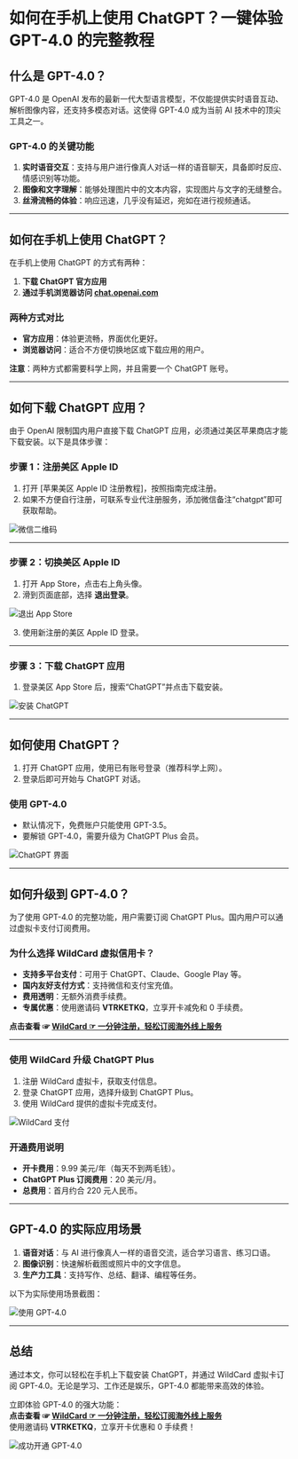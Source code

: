 # 如何在手机上使用 ChatGPT？一键体验 GPT-4.0 的完整教程

## 什么是 GPT-4.0？

GPT-4.0 是 OpenAI 发布的最新一代大型语言模型，不仅能提供实时语音互动、解析图像内容，还支持多模态对话。这使得 GPT-4.0 成为当前 AI 技术中的顶尖工具之一。

### GPT-4.0 的关键功能

1. **实时语音交互**：支持与用户进行像真人对话一样的语音聊天，具备即时反应、情感识别等功能。
2. **图像和文字理解**：能够处理图片中的文本内容，实现图片与文字的无缝整合。
3. **丝滑流畅的体验**：响应迅速，几乎没有延迟，宛如在进行视频通话。

---

## 如何在手机上使用 ChatGPT？

在手机上使用 ChatGPT 的方式有两种：

1. **下载 ChatGPT 官方应用**  
2. **通过手机浏览器访问 [chat.openai.com](https://chat.openai.com/)**

### 两种方式对比

- **官方应用**：体验更流畅，界面优化更好。
- **浏览器访问**：适合不方便切换地区或下载应用的用户。

**注意**：两种方式都需要科学上网，并且需要一个 ChatGPT 账号。

---

## 如何下载 ChatGPT 应用？

由于 OpenAI 限制国内用户直接下载 ChatGPT 应用，必须通过美区苹果商店才能下载安装。以下是具体步骤：

### 步骤 1：注册美区 Apple ID

1. 打开 [苹果美区 Apple ID 注册教程]，按照指南完成注册。
2. 如果不方便自行注册，可联系专业代注册服务，添加微信备注“chatgpt”即可获取帮助。

![微信二维码](https://camo.githubusercontent.com/b854a57e8fba77dce8857e06be8d349064c62042bf43ad5422d733f246367c45/68747470733a2f2f63646e2e73706f6f636b2e636f6d2f696d672f31313935346563642e706e67)

---

### 步骤 2：切换美区 Apple ID

1. 打开 App Store，点击右上角头像。
2. 滑到页面底部，选择 **退出登录**。

![退出 App Store](https://camo.githubusercontent.com/4fcedef9e7cc07dbe3d99b405d237008b03c24241337ab94c545f53f291c780b/68747470733a2f2f63646e2e73706f6f636b2e636f6d2f696d672f663930376431366232383764626461362e77656270)

3. 使用新注册的美区 Apple ID 登录。


---

### 步骤 3：下载 ChatGPT 应用

1. 登录美区 App Store 后，搜索“ChatGPT”并点击下载安装。

![安装 ChatGPT](https://camo.githubusercontent.com/61d4ed2a71f17000f6fadbd4047a26dd47199dfc95d6cb1887fe17627b11f1a9/68747470733a2f2f63646e2e73706f6f636b2e636f6d2f696d672f326662316264623933633637666137392e77656270)

---

## 如何使用 ChatGPT？

1. 打开 ChatGPT 应用，使用已有账号登录（推荐科学上网）。
2. 登录后即可开始与 ChatGPT 对话。

### 使用 GPT-4.0

- 默认情况下，免费账户只能使用 GPT-3.5。
- 要解锁 GPT-4.0，需要升级为 ChatGPT Plus 会员。

![ChatGPT 界面](https://camo.githubusercontent.com/6cc32b5ad68f29270687f4a4a6edb4dc3434cf58e70fa3c6ca2f85a3153f34ff/68747470733a2f2f63646e2e73706f6f636b2e636f6d2f696d672f323264313132346538313463333035662e77656270)

---

## 如何升级到 GPT-4.0？

为了使用 GPT-4.0 的完整功能，用户需要订阅 ChatGPT Plus。国内用户可以通过虚拟卡支付订阅费用。

### 为什么选择 WildCard 虚拟信用卡？

- **支持多平台支付**：可用于 ChatGPT、Claude、Google Play 等。
- **国内友好支付方式**：支持微信和支付宝充值。
- **费用透明**：无额外消费手续费。
- **专属优惠**：使用邀请码 **VTRKETKQ**，立享开卡减免和 0 手续费。

**点击查看 ☞ [WildCard ☞ 一分钟注册，轻松订阅海外线上服务](https://yeka.ai/i/VTRKETKQ)**

---

### 使用 WildCard 升级 ChatGPT Plus

1. 注册 WildCard 虚拟卡，获取支付信息。
2. 登录 ChatGPT 应用，选择升级到 ChatGPT Plus。
3. 使用 WildCard 提供的虚拟卡完成支付。

![WildCard 支付](https://camo.githubusercontent.com/746a8b1577712a5b86a268f3766f2ef974072b66fb3712e534e6727d272cf864/68747470733a2f2f63646e2e73706f6f636b2e636f6d2f696d672f366234646563343236333139633361322e77656270)

### 开通费用说明

- **开卡费用**：9.99 美元/年（每天不到两毛钱）。
- **ChatGPT Plus 订阅费用**：20 美元/月。
- **总费用**：首月约合 220 元人民币。

---

## GPT-4.0 的实际应用场景

1. **语音对话**：与 AI 进行像真人一样的语音交流，适合学习语言、练习口语。
2. **图像识别**：快速解析截图或照片中的文字信息。
3. **生产力工具**：支持写作、总结、翻译、编程等任务。

以下为实际使用场景截图：

![使用 GPT-4.0](https://camo.githubusercontent.com/7126f04855644c695f8b8d5f5ee940c6e3e204a3686ad968e4e0c56224f09dca/68747470733a2f2f63646e2e73706f6f636b2e636f6d2f696d672f303564323739623861616330313463352e77656270)

---

## 总结

通过本文，你可以轻松在手机上下载安装 ChatGPT，并通过 WildCard 虚拟卡订阅 GPT-4.0。无论是学习、工作还是娱乐，GPT-4.0 都能带来高效的体验。

立即体验 GPT-4.0 的强大功能：  
**点击查看 ☞ [WildCard ☞ 一分钟注册，轻松订阅海外线上服务](https://yeka.ai/i/VTRKETKQ)**  
使用邀请码 **VTRKETKQ**，立享开卡优惠和 0 手续费！

![成功开通 GPT-4.0](https://camo.githubusercontent.com/37ccb6da815ef3457d42ef03e89e09240037ce42d01c97d7b9dfc0b991bea586/68747470733a2f2f63646e2e73706f6f636b2e636f6d2f696d672f663039353439383265643037333462662e77656270)
